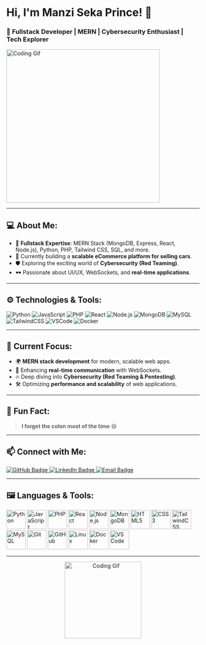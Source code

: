 <h1 align="left">Hi, I'm Manzi Seka Prince! 👋</h1>
<h3 align="left">🚀 Fullstack Developer | MERN | Cybersecurity Enthusiast | Tech Explorer</h3>

<div align="left">
  <img src="https://media.giphy.com/media/L1R1tvI9svkIWwpVYr/giphy.gif" alt="Coding Gif" width="400"/>
</div>

---

## 💻 About Me:
- 🔧 **Fullstack Expertise**: MERN Stack (MongoDB, Express, React, Node.js), Python, PHP, Tailwind CSS, SQL, and more.
- 🌟 Currently building a **scalable eCommerce platform for selling cars**.
- 🛡️ Exploring the exciting world of **Cybersecurity (Red Teaming)**.
- 🕶️ Passionate about UI/UX, WebSockets, and **real-time applications**.

---

## ⚙️ Technologies & Tools:
<p>
  <img src="https://img.shields.io/badge/Code-Python-informational?style=flat&logo=python&color=FFD43B" alt="Python"/>
  <img src="https://img.shields.io/badge/Code-JavaScript-informational?style=flat&logo=javascript&color=F7DF1E" alt="JavaScript"/>
  <img src="https://img.shields.io/badge/Code-PHP-informational?style=flat&logo=php&color=777BB4" alt="PHP"/>
  <img src="https://img.shields.io/badge/Framework-React-informational?style=flat&logo=react&color=61DAFB" alt="React"/>
  <img src="https://img.shields.io/badge/Framework-Node.js-informational?style=flat&logo=node.js&color=339933" alt="Node.js"/>
  <img src="https://img.shields.io/badge/Database-MongoDB-informational?style=flat&logo=mongodb&color=47A248" alt="MongoDB"/>
  <img src="https://img.shields.io/badge/Database-MySQL-informational?style=flat&logo=mysql&color=4479A1" alt="MySQL"/>
  <img src="https://img.shields.io/badge/Framework-TailwindCSS-informational?style=flat&logo=tailwindcss&color=06B6D4" alt="TailwindCSS"/>
  <img src="https://img.shields.io/badge/Editor-VSCode-informational?style=flat&logo=visual-studio-code&color=0078D7" alt="VSCode"/>
  <img src="https://img.shields.io/badge/Tools-Docker-informational?style=flat&logo=docker&color=2496ED" alt="Docker"/>
</p>

---

## 🧩 Current Focus:
- 🌍 **MERN stack development** for modern, scalable web apps.
- 🚀 Enhancing **real-time communication** with WebSockets.
- 🔥 Deep diving into **Cybersecurity (Red Teaming & Pentesting)**.
- 🛠️ Optimizing **performance and scalability** of web applications.

---

## 🤯 Fun Fact:
> **I forget the colon most of the time** 😅

---

## 📫 Connect with Me:
<div align="left">
  <a href="https://github.com/ManziPrince" target="_blank">
    <img src="https://img.shields.io/badge/GitHub-%23121011.svg?&style=for-the-badge&logo=github&logoColor=white" alt="GitHub Badge"/>
  </a>
  <a href="https://www.linkedin.com/in/example/" target="_blank">
    <img src="https://img.shields.io/badge/LinkedIn-%230077B5.svg?&style=for-the-badge&logo=linkedin&logoColor=white" alt="LinkedIn Badge"/>
  </a>
  <a href="mailto:your_email@example.com">
    <img src="https://img.shields.io/badge/Email-%23D14836.svg?&style=for-the-badge&logo=gmail&logoColor=white" alt="Email Badge"/>
  </a>
</div>

---

## 🖼️ Languages & Tools:
<div align="left">
  <img src="https://cdn.jsdelivr.net/gh/devicons/devicon/icons/python/python-original.svg" alt="Python" width="50"/>
  <img src="https://cdn.jsdelivr.net/gh/devicons/devicon/icons/javascript/javascript-original.svg" alt="JavaScript" width="50"/>
  <img src="https://cdn.jsdelivr.net/gh/devicons/devicon/icons/php/php-original.svg" alt="PHP" width="50"/>
  <img src="https://cdn.jsdelivr.net/gh/devicons/devicon/icons/react/react-original.svg" alt="React" width="50"/>
  <img src="https://cdn.jsdelivr.net/gh/devicons/devicon/icons/nodejs/nodejs-original.svg" alt="Node.js" width="50"/>
  <img src="https://cdn.jsdelivr.net/gh/devicons/devicon/icons/mongodb/mongodb-original.svg" alt="MongoDB" width="50"/>
  <img src="https://cdn.jsdelivr.net/gh/devicons/devicon/icons/html5/html5-original.svg" alt="HTML5" width="50"/>
  <img src="https://cdn.jsdelivr.net/gh/devicons/devicon/icons/css3/css3-original.svg" alt="CSS3" width="50"/>
  <img src="https://upload.wikimedia.org/wikipedia/commons/thumb/d/d5/Tailwind_CSS_Logo.svg/1024px-Tailwind_CSS_Logo.svg.png" alt="TailwindCSS" width="50"/>
  <img src="https://cdn.jsdelivr.net/gh/devicons/devicon/icons/mysql/mysql-original.svg" alt="MySQL" width="50"/>
  <img src="https://cdn.jsdelivr.net/gh/devicons/devicon/icons/git/git-original.svg" alt="Git" width="50"/>
  <img src="https://cdn.jsdelivr.net/gh/devicons/devicon/icons/github/github-original.svg" alt="GitHub" width="50"/>
  <img src="https://cdn.jsdelivr.net/gh/devicons/devicon/icons/linux/linux-original.svg" alt="Linux" width="50"/>
  <img src="https://cdn.jsdelivr.net/gh/devicons/devicon/icons/docker/docker-original.svg" alt="Docker" width="50"/>
  <img src="https://cdn.jsdelivr.net/gh/devicons/devicon/icons/vscode/vscode-original.svg" alt="VS Code" width="50"/>
</div>

---

<div align="center">
  <img src="https://media.giphy.com/media/M9gbBd9nbDrOTu1Mqx/giphy.gif" alt="Coding Gif" width="200"/>
</div>
